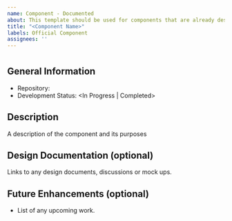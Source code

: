 ```yaml
---
name: Component - Documented
about: This template should be used for components that are already designed and mostly or fully developed and will soon be published to the component catalogue
title: "<Component Name>"
labels: Official Component
assignees: ''
---
```


<!--
---
layout: layouts/component
repo: "<url ending in '/'>"
devMarkdown: "<markdown file path (e.g., README.md)>"
keywords:
  - <possible search terms>
eleventyNavigation:
  key: <component name, lower case and hyphenated (e.g., menu-item)>
  title: <component name, capitalized (e.g., Menu Item)>
  parent: <component type>
---

baseInstallLocation: "<npm install location (e.g., @brightspace-ui/core)>"
components: ["<component file path (e.g., src/my-component.js)>"]
owner: "<team name or #slack-channel>"
development: <In Progress | Completed>
-->
# <Component Name>

## General Information
- Repository: <url>
- Development Status: <In Progress | Completed>

## Description
A description of the component and its purposes

## Design Documentation (optional)
Links to any design documents, discussions or mock ups.

## Future Enhancements (optional)
- List of any upcoming work.
